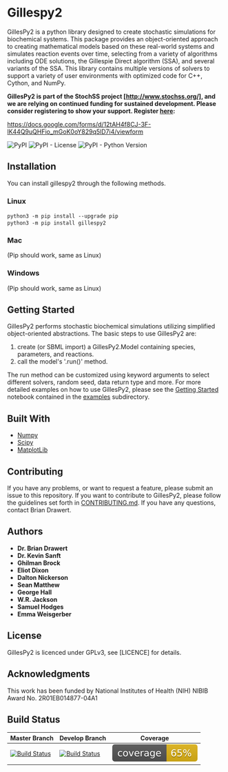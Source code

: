 # Gillespy2

  GillesPy2 is a python library designed to create stochastic simulations for biochemical systems.  This package provides an object-oriented approach to creating mathematical models based on these real-world systems and simulates reaction events over time, selecting from a variety of algorithms including ODE solutions, the Gillespie Direct algorithm (SSA), and several variants of the SSA.  This library contains multiple versions of solvers to support a variety of user environments with optimized code for C++, Cython, and NumPy.  
  
**GillesPy2 is part of the StochSS project [http://www.stochss.org/], and we are relying on continued funding for sustained development. Please consider registering to show your support. Register [here](https://docs.google.com/forms/d/12tAH4f8CJ-3F-lK44Q9uQHFio_mGoK0oY829q5lD7i4/viewform):**  
  
https://docs.google.com/forms/d/12tAH4f8CJ-3F-lK44Q9uQHFio_mGoK0oY829q5lD7i4/viewform

![PyPI](https://img.shields.io/pypi/v/gillespy2.svg)
![PyPI - License](https://img.shields.io/pypi/l/gillespy2.svg?color=green)
![PyPI - Python Version](https://img.shields.io/pypi/pyversions/gillespy2.svg)


## Installation
You can install gillespy2 through the following methods.

### Linux

```
python3 -m pip install --upgrade pip
python3 -m pip install gillespy2
```
### Mac
(Pip should work, same as Linux)

### Windows
(Pip should work, same as Linux)


## Getting Started

GillesPy2 performs stochastic biochemical simulations utilizing simplified object-oriented abstractions.  The basic steps to use GillesPy2 are:

1. create (or SBML import) a GillesPy2.Model containing species, parameters, and reactions.
2. call the model's '.run()' method.

The run method can be customized using keyword arguments to select different solvers, random seed, data return type and more.
For more detailed examples on how to use GillesPy2, please see the [Getting Started](/examples/Getting-Started.ipynb) notebook contained in the [examples](/examples) subdirectory.

## Built With

* [Numpy](http://www.numpy.org/)
* [Scipy](https://www.scipy.org/)
* [MatplotLib](https://matplotlib.org/index.html)

## Contributing

If you have any problems, or want to request a feature, please submit an issue to this repository.  If you want to contribute to GillesPy2, please follow the guidelines set forth in [CONTRIBUTING.md](CONTRIBUTING.md).  If you have any questions, contact Brian Drawert.

## Authors

* **Dr. Brian Drawert** 
* **Dr. Kevin Sanft**
* **Ghilman Brock**  
* **Eliot Dixon**  
* **Dalton Nickerson**  
* **Sean Matthew**
* **George Hall** 
* **W.R. Jackson** 
* **Samuel Hodges**
* **Emma Weisgerber**

## License

GillesPy2 is licenced under GPLv3, see [LICENCE] for details.


## Acknowledgments
This work has been funded by National Institutes of Health (NIH) NIBIB Award No. 2R01EB014877-04A1

## Build Status

| Master Branch |  Develop Branch | Coverage |
|----------------|---|---|
| [![Build Status](https://travis-ci.org/GillesPy2/GillesPy2.svg?branch=master)](https://travis-ci.org/GillesPy2/GillesPy2) | [![Build Status](https://travis-ci.org/GillesPy2/GillesPy2.svg?branch=develop)](https://travis-ci.org/GillesPy2/GillesPy2) | ![Coverage](coverage.svg) |

